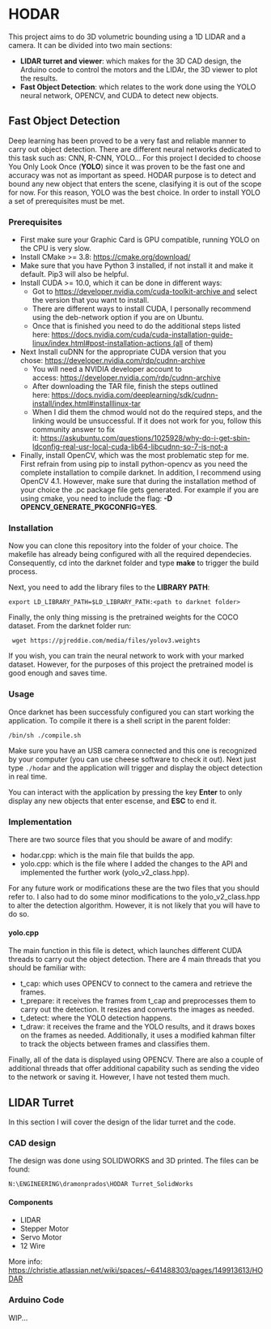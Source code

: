 # HODAR

This project aims to do 3D volumetric bounding using a 1D LIDAR and a camera. It can be divided into two main sections:

- **LIDAR turret and viewer**: which makes for the 3D CAD design, the Arduino code to control the motors and the LIDAr, the 3D viewer to plot the results.
- **Fast Object Detection**: which relates to the work done using the YOLO neural network, OPENCV, and CUDA to detect new objects.


## Fast Object Detection

Deep learning has been proved to be a very fast and reliable manner to carry out object detection. There are different neural networks dedicated to this task such as: CNN, R-CNN, YOLO... For this project I decided to choose You Only Look Once (**YOLO**) since it was proven to be the fast one and accuracy was not as important as speed. HODAR purpose is to detect and bound any new object that enters the scene, clasifying it is out of the scope for now. For this reason, YOLO was the best choice. In order to install YOLO a set of prerequisites must be met.

### Prerequisites

- First make sure your Graphic Card is GPU compatible, running YOLO on the CPU is very slow.
- Install CMake >= 3.8: https://cmake.org/download/
- Make sure that you have Python 3 installed, if not install it and make it default. Pip3 will also be helpful.
- Install CUDA >= 10.0, which it can be done in different ways:
    - Got to https://developer.nvidia.com/cuda-toolkit-archive and select the version that you want to install.
    - There are different ways to install CUDA, I personally recommend using the deb-network option if you are on Ubuntu.
    - Once that is finished you need to do the additional steps listed here: https://docs.nvidia.com/cuda/cuda-installation-guide-linux/index.html#post-installation-actions (all of them)
- Next Install cuDNN for the appropriate CUDA version that you chose: https://developer.nvidia.com/rdp/cudnn-archive
    - You will need a NVIDIA developer account to access: https://developer.nvidia.com/rdp/cudnn-archive
    - After downloading the TAR file, finish the steps outlined here: https://docs.nvidia.com/deeplearning/sdk/cudnn-install/index.html#installlinux-tar
    - When I did them the chmod would not do the required steps, and the linking would be unsuccessful. If it does not work for you, follow this community answer to fix it: https://askubuntu.com/questions/1025928/why-do-i-get-sbin-ldconfig-real-usr-local-cuda-lib64-libcudnn-so-7-is-not-a
- Finally, install OpenCV, which was the most problematic step for me. First refrain from using pip to install python-opencv as you need the complete installation to compile darknet. In addition, I recommend using OpenCV 4.1. However, make sure that during the installation method of your choice the .pc package file gets generated. For example if you are using cmake, you need to include the flag: **-D OPENCV_GENERATE_PKGCONFIG=YES**.

### Installation

Now you can clone this repository into the folder of your choice. The makefile has already being configured with all the required dependecies. Consequently, cd into the darknet folder and type **make** to trigger the build process.

Next, you need to add the library files to the **LIBRARY PATH**:

`export LD_LIBRARY_PATH=$LD_LIBRARY_PATH:<path to darknet folder>`

Finally, the only thing missing is the pretrained weights for the COCO dataset. From the darknet folder run:

` wget https://pjreddie.com/media/files/yolov3.weights`

If you wish, you can train the neural network to work with your marked dataset. However, for the purposes of this project the pretrained model is good enough and saves time.

### Usage

Once darknet has been successfuly configured you can start working the application. To compile it there is a shell script in the parent folder:

`/bin/sh ./compile.sh`

Make sure you have an USB camera connected and this one is recognized by your computer (you can use cheese software to check it out). Next just type `./hodar` and the application will trigger and display the object detection in real time.

You can interact with the application by pressing the key **Enter** to only display any new objects that enter escense, and **ESC** to end it.

### Implementation

There are two source files that you should be aware of and modify:

- hodar.cpp: which is the main file that builds the app.
- yolo.cpp: which is the file where I added the changes to the API and implemented the further work (yolo_v2_class.hpp).

For any future work or modifications these are the two files that you should refer to. I also had to do some minor modifications to the yolo_v2_class.hpp to alter the detection algorithm. However, it is not likely that you will have to do so.

#### yolo.cpp

The main function in this file is detect, which launches different CUDA threads to carry out the object detection. There are 4 main threads that you should be familiar with:

- t_cap: which uses OPENCV to connect to the camera and retrieve the frames.
- t_prepare: it receives the frames from t_cap and preprocesses them to carry out the detection. It resizes and converts the images as needed.
- t_detect: where the YOLO detection happens.
- t_draw: it receives the frame and the YOLO results, and it draws boxes on the frames as needed. Additionally, it uses a modified kahman filter to track the objects between frames and classifies them. 

Finally, all of the data is displayed using OPENCV. There are also a couple of additional threads that offer additional capability such as sending the video to the network or saving it. However, I have not tested them much. 

## LIDAR Turret

In this section I will cover the design of the lidar turret and the code.

### CAD design

The design was done using SOLIDWORKS and 3D printed. The files can be found:

`N:\ENGINEERING\dramonprados\HODAR Turret_SolidWorks`

#### Components

- LIDAR
- Stepper Motor
- Servo Motor
- 12 Wire

More info: https://christie.atlassian.net/wiki/spaces/~641488303/pages/149913613/HODAR

### Arduino Code

WIP...
